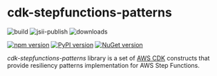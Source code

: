 # cdk-stepfunctions-patterns

![build](https://github.com/kolomied/cdk-stepfunctions-patterns/workflows/build/badge.svg)
![jsii-publish](https://github.com/kolomied/cdk-stepfunctions-patterns/workflows/jsii-publish/badge.svg)
![downloads](https://img.shields.io/npm/dt/cdk-stepfunctions-patterns)

[![npm version](https://badge.fury.io/js/cdk-stepfunctions-patterns.svg)](https://badge.fury.io/js/cdk-stepfunctions-patterns)
[![PyPI version](https://badge.fury.io/py/cdk-stepfunctions-patterns.svg)](https://badge.fury.io/py/cdk-stepfunctions-patterns)
[![NuGet version](https://badge.fury.io/nu/Talnakh.StepFunctions.Patterns.svg)](https://badge.fury.io/nu/Talnakh.StepFunctions.Patterns)

*cdk-stepfunctions-patterns* library is a set of [AWS CDK](https://aws.amazon.com/cdk/) constructs that provide
resiliency patterns implementation for AWS Step Functions.
